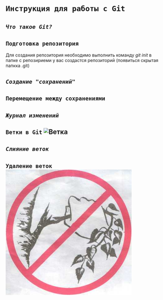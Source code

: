 # **`Инструкция для работы с Git`**

## _`Что такое Git?`_

## `Подготовка репозитория`
Для создания репозитория необходимо выполнить команду *git init* в папке с репозириеми у вас создастся репозиторий (появиться скрытая папкка .git)


## _`Создание "сохранений"`_

## `Перемещение между сохранениями`

## _`Журнал изменений`_

## `Ветки в Git` ![Ветка](vetka.jpg "ветка")

## _`Слияние веток`_

## `Удаление веток` ![Ветка](vetkinet.jpg "удаление ветки")